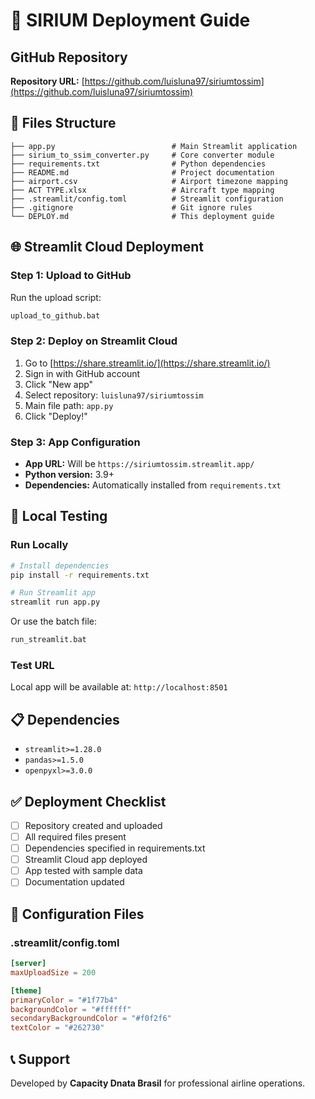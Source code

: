 # 🚀 SIRIUM Deployment Guide

## GitHub Repository
**Repository URL:** [https://github.com/luisluna97/siriumtossim](https://github.com/luisluna97/siriumtossim)

## 📁 Files Structure
```
├── app.py                          # Main Streamlit application
├── sirium_to_ssim_converter.py     # Core converter module
├── requirements.txt                # Python dependencies
├── README.md                       # Project documentation
├── airport.csv                     # Airport timezone mapping
├── ACT TYPE.xlsx                   # Aircraft type mapping
├── .streamlit/config.toml          # Streamlit configuration
├── .gitignore                      # Git ignore rules
└── DEPLOY.md                       # This deployment guide
```

## 🌐 Streamlit Cloud Deployment

### Step 1: Upload to GitHub
Run the upload script:
```bash
upload_to_github.bat
```

### Step 2: Deploy on Streamlit Cloud
1. Go to [https://share.streamlit.io/](https://share.streamlit.io/)
2. Sign in with GitHub account
3. Click "New app"
4. Select repository: `luisluna97/siriumtossim`
5. Main file path: `app.py`
6. Click "Deploy!"

### Step 3: App Configuration
- **App URL:** Will be `https://siriumtossim.streamlit.app/`
- **Python version:** 3.9+
- **Dependencies:** Automatically installed from `requirements.txt`

## 🧪 Local Testing

### Run Locally
```bash
# Install dependencies
pip install -r requirements.txt

# Run Streamlit app
streamlit run app.py
```

Or use the batch file:
```bash
run_streamlit.bat
```

### Test URL
Local app will be available at: `http://localhost:8501`

## 📋 Dependencies
- `streamlit>=1.28.0`
- `pandas>=1.5.0`
- `openpyxl>=3.0.0`

## ✅ Deployment Checklist
- [ ] Repository created and uploaded
- [ ] All required files present
- [ ] Dependencies specified in requirements.txt
- [ ] Streamlit Cloud app deployed
- [ ] App tested with sample data
- [ ] Documentation updated

## 🔧 Configuration Files

### .streamlit/config.toml
```toml
[server]
maxUploadSize = 200

[theme]
primaryColor = "#1f77b4"
backgroundColor = "#ffffff"
secondaryBackgroundColor = "#f0f2f6"
textColor = "#262730"
```

## 📞 Support
Developed by **Capacity Dnata Brasil** for professional airline operations.

